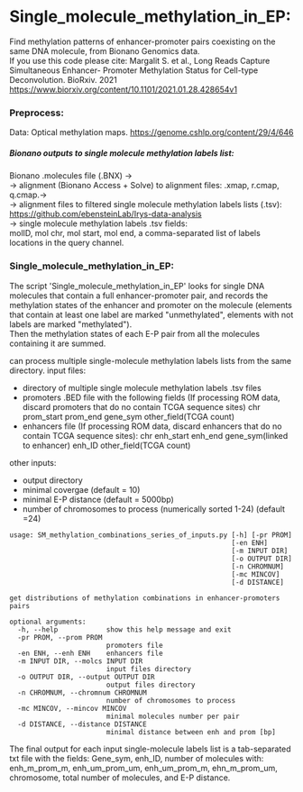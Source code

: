 # Single_molecule_methylation_in_EP:
Find methylation patterns of enhancer-promoter pairs coexisting on the same DNA molecule, from Bionano Genomics data.\
If you use this code please cite: Margalit S. et al., Long Reads Capture Simultaneous Enhancer- Promoter Methylation Status for Cell-type Deconvolution. BioRxiv. 2021
https://www.biorxiv.org/content/10.1101/2021.01.28.428654v1  

### Preprocess:
Data: Optical methylation maps. https://genome.cshlp.org/content/29/4/646
##### Bionano outputs to single molecule methylation labels list:
Bionano .molecules file (.BNX) ->\
-> alignment (Bionano Access + Solve) to alignment files: .xmap, r.cmap, q.cmap.->\
-> alignment files to filtered single molecule methylation labels lists (.tsv): https://github.com/ebensteinLab/Irys-data-analysis \
-> single molecule methylation labels .tsv fields: \
molID, mol chr, mol start, mol end, a comma-separated list of labels locations in the query channel. 


### Single_molecule_methylation_in_EP:
The script 'Single_molecule_methylation_in_EP' looks for single DNA molecules that contain a full enhancer-promoter pair,
 and records the methylation states of the enhancer and promoter on the molecule 
 (elements that contain at least one label are marked "unmethylated", elements with not labels are marked "methylated").\
 Then the methylation states of each E-P pair from all the molecules containing it are summed. 
 

can process multiple single-molecule methylation labels lists from the same directory.
input files:
* directory of multiple single molecule methylation labels .tsv files
* promoters .BED file with the following fields (If processing ROM data, discard promoters that do no contain TCGA sequence sites)
chr prom_start  prom_end    gene_sym    other_field(TCGA count)
* enhancers file (If processing ROM data, discard enhancers that do no contain TCGA sequence sites):
chr enh_start  enh_end  gene_sym(linked to enhancer)    enh_ID    other_field(TCGA count)

other inputs:
* output directory
* minimal covergae (default = 10)
* minimal E-P distance (default = 5000bp)
* number of chromosomes to process (numerically sorted 1-24) (default =24)
```
usage: SM_methylation_combinations_series_of_inputs.py [-h] [-pr PROM]
                                                       [-en ENH]
                                                       [-m INPUT DIR]
                                                       [-o OUTPUT DIR]
                                                       [-n CHROMNUM]
                                                       [-mc MINCOV]
                                                       [-d DISTANCE]

get distributions of methylation combinations in enhancer-promoters pairs

optional arguments:
  -h, --help            show this help message and exit
  -pr PROM, --prom PROM
                        promoters file
  -en ENH, --enh ENH    enhancers file
  -m INPUT DIR, --molcs INPUT DIR
                        input files directory
  -o OUTPUT DIR, --output OUTPUT DIR
                        output files directory
  -n CHROMNUM, --chromnum CHROMNUM
                        number of chromosomes to process
  -mc MINCOV, --mincov MINCOV
                        minimal molecules number per pair
  -d DISTANCE, --distance DISTANCE
                        minimal distance between enh and prom [bp]
```


The final output for each input single-molecule labels list is a tab-separated txt file with the fields:
 Gene_sym, enh_ID, number of molecules with:\
  enh_m_prom_m, enh_um_prom_um, enh_um_prom_m, ehn_m_prom_um,
  chromosome, total number of molecules, and E-P distance.
